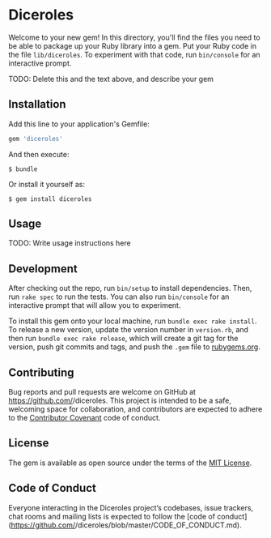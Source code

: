 # Diceroles

Welcome to your new gem! In this directory, you'll find the files you need to be able to package up your Ruby library into a gem. Put your Ruby code in the file `lib/diceroles`. To experiment with that code, run `bin/console` for an interactive prompt.

TODO: Delete this and the text above, and describe your gem

## Installation

Add this line to your application's Gemfile:

```ruby
gem 'diceroles'
```

And then execute:

    $ bundle

Or install it yourself as:

    $ gem install diceroles

## Usage

TODO: Write usage instructions here

## Development

After checking out the repo, run `bin/setup` to install dependencies. Then, run `rake spec` to run the tests. You can also run `bin/console` for an interactive prompt that will allow you to experiment.

To install this gem onto your local machine, run `bundle exec rake install`. To release a new version, update the version number in `version.rb`, and then run `bundle exec rake release`, which will create a git tag for the version, push git commits and tags, and push the `.gem` file to [rubygems.org](https://rubygems.org).

## Contributing

Bug reports and pull requests are welcome on GitHub at https://github.com/<github username>/diceroles. This project is intended to be a safe, welcoming space for collaboration, and contributors are expected to adhere to the [Contributor Covenant](http://contributor-covenant.org) code of conduct.

## License

The gem is available as open source under the terms of the [MIT License](https://opensource.org/licenses/MIT).

## Code of Conduct

Everyone interacting in the Diceroles project’s codebases, issue trackers, chat rooms and mailing lists is expected to follow the [code of conduct](https://github.com/<github username>/diceroles/blob/master/CODE_OF_CONDUCT.md).
